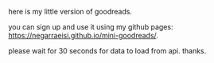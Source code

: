 here is my little version of goodreads. 

you can sign up and use it using my github pages: https://negarraeisi.github.io/mini-goodreads/.

please wait for 30 seconds for data to load from api. thanks.
